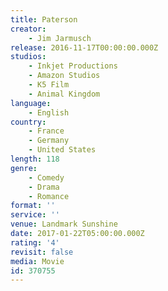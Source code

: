 ```yaml
---
title: Paterson
creator:
    - Jim Jarmusch
release: 2016-11-17T00:00:00.000Z
studios:
    - Inkjet Productions
    - Amazon Studios
    - K5 Film
    - Animal Kingdom
language:
    - English
country:
    - France
    - Germany
    - United States
length: 118
genre:
    - Comedy
    - Drama
    - Romance
format: ''
service: ''
venue: Landmark Sunshine
date: 2017-01-22T05:00:00.000Z
rating: '4'
revisit: false
media: Movie
id: 370755
---
```



